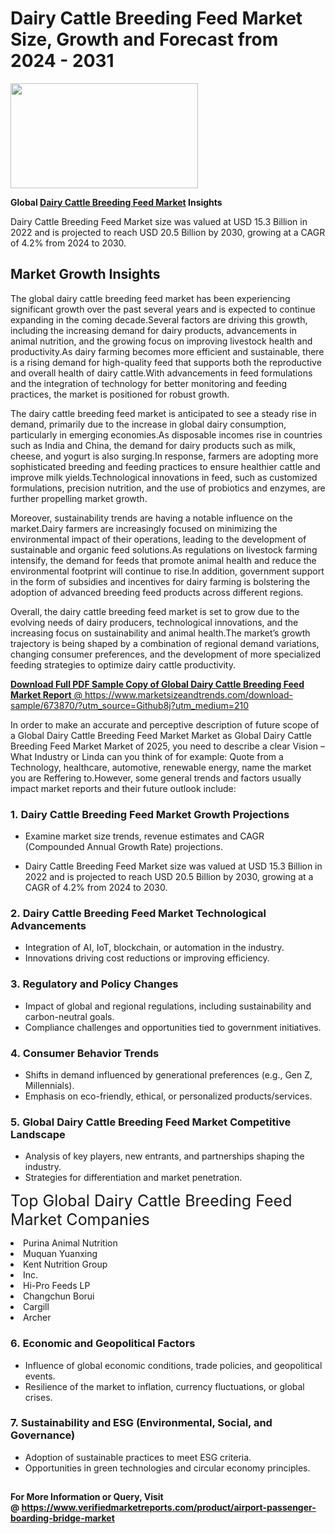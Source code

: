<H1>Dairy Cattle Breeding Feed Market Size, Growth and Forecast from 2024 - 2031</H1><img class="aligncenter size-medium wp-image-584254" src="https://thirdeyenews.in/wp-content/uploads/2024/09/Global-Market-Research-300x168.jpeg" alt="" width="300" height="168" /><p><strong>Global&nbsp;<a href="https://www.marketsizeandtrends.com/download-sample/673870/?utm_source=Github8j?utm_medium=210">Dairy Cattle Breeding Feed Market</a> Insights</strong></p><p>Dairy Cattle Breeding Feed Market size was valued at USD 15.3 Billion in 2022 and is projected to reach USD 20.5 Billion by 2030, growing at a CAGR of 4.2% from 2024 to 2030.</p><p><h2>Market Growth Insights</h2> <p>The global dairy cattle breeding feed market has been experiencing significant growth over the past several years and is expected to continue expanding in the coming decade.Several factors are driving this growth, including the increasing demand for dairy products, advancements in animal nutrition, and the growing focus on improving livestock health and productivity.As dairy farming becomes more efficient and sustainable, there is a rising demand for high-quality feed that supports both the reproductive and overall health of dairy cattle.With advancements in feed formulations and the integration of technology for better monitoring and feeding practices, the market is positioned for robust growth.</p> <p><a href="#"></a></p> <p>The dairy cattle breeding feed market is anticipated to see a steady rise in demand, primarily due to the increase in global dairy consumption, particularly in emerging economies.As disposable incomes rise in countries such as India and China, the demand for dairy products such as milk, cheese, and yogurt is also surging.In response, farmers are adopting more sophisticated breeding and feeding practices to ensure healthier cattle and improve milk yields.Technological innovations in feed, such as customized formulations, precision nutrition, and the use of probiotics and enzymes, are further propelling market growth.</p> <p>Moreover, sustainability trends are having a notable influence on the market.Dairy farmers are increasingly focused on minimizing the environmental impact of their operations, leading to the development of sustainable and organic feed solutions.As regulations on livestock farming intensify, the demand for feeds that promote animal health and reduce the environmental footprint will continue to rise.In addition, government support in the form of subsidies and incentives for dairy farming is bolstering the adoption of advanced breeding feed products across different regions.</p> <p>Overall, the dairy cattle breeding feed market is set to grow due to the evolving needs of dairy producers, technological innovations, and the increasing focus on sustainability and animal health.The market’s growth trajectory is being shaped by a combination of regional demand variations, changing consumer preferences, and the development of more specialized feeding strategies to optimize dairy cattle productivity.</p> <p><a href="#"></p><p><span class=""><strong>Download Full PDF Sample Copy of Global Dairy Cattle Breeding Feed Market Report</strong> @ <a href="https://www.marketsizeandtrends.com/download-sample/673870/?utm_source=Github8j?utm_medium=210" target="_blank">https://www.marketsizeandtrends.com/download-sample/673870/?utm_source=Github8j?utm_medium=210</a></span></p><p>In order to make an accurate and perceptive description of future scope of a Global&nbsp;Dairy Cattle Breeding Feed Market Market as Global&nbsp;Dairy Cattle Breeding Feed Market Market of 2025, you need to describe a clear Vision &ndash; What Industry or Linda can you think of for example: Quote from a Technology, healthcare, automotive, renewable energy, name the market you are Reffering to.However, some general trends and factors usually impact market reports and their future outlook include:</p><h3>1.&nbsp;<strong>Dairy Cattle Breeding Feed Market Growth Projections</strong></h3><ul><li>Examine market size trends, revenue estimates and CAGR (Compounded Annual Growth Rate) projections.</li><li><p>Dairy Cattle Breeding Feed Market size was valued at USD 15.3 Billion in 2022 and is projected to reach USD 20.5 Billion by 2030, growing at a CAGR of 4.2% from 2024 to 2030.</p></li></ul><h3>2.&nbsp;<strong>Dairy Cattle Breeding Feed Market Technological Advancements</strong></h3><ul><li>Integration of AI, IoT, blockchain, or automation in the industry.</li><li>Innovations driving cost reductions or improving efficiency.</li></ul><h3>3.&nbsp;<strong>Regulatory and Policy Changes</strong></h3><ul><li>Impact of global and regional regulations, including sustainability and carbon-neutral goals.</li><li>Compliance challenges and opportunities tied to government initiatives.</li></ul><h3>4.&nbsp;<strong>Consumer Behavior Trends</strong></h3><ul><li>Shifts in demand influenced by generational preferences (e.g., Gen Z, Millennials).</li><li>Emphasis on eco-friendly, ethical, or personalized products/services.</li></ul><h3>5.&nbsp;<strong>Global Dairy Cattle Breeding Feed Market Competitive Landscape</strong></h3><ul><li>Analysis of key players, new entrants, and partnerships shaping the industry.</li><li>Strategies for differentiation and market penetration.</li></ul><p data-pm-slice="1 1 []"><span style="color: inherit; font-family: inherit; font-size: 25px;">Top Global Dairy Cattle Breeding Feed Market Companies</span></p><div class="" data-test-id=""><p><li>Purina Animal Nutrition</li><li> Muquan Yuanxing</li><li> Kent Nutrition Group</li><li> Inc.</li><li> Hi-Pro Feeds LP</li><li> Changchun Borui</li><li> Cargill</li><li> Archer</li></p></div><h3>6.&nbsp;<strong>Economic and Geopolitical Factors</strong></h3><ul><li>Influence of global economic conditions, trade policies, and geopolitical events.</li><li>Resilience of the market to inflation, currency fluctuations, or global crises.</li></ul><h3>7.&nbsp;<strong>Sustainability and ESG (Environmental, Social, and Governance)</strong></h3><ul><li>Adoption of sustainable practices to meet ESG criteria.</li><li>Opportunities in green technologies and circular economy principles.</li></ul><h2><strong style="font-size: 14px;">For More Information or Query, Visit @&nbsp;</strong><a style="background-color: #ffffff; font-size: 14px;" href="https://www.marketsizeandtrends.com/report/dairy-cattle-breeding-feed-market/" target="_blank">https://www.verifiedmarketreports.com/product/airport-passenger-boarding-bridge-market</a></h2>